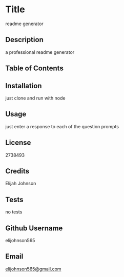 
# Title
readme generator

## Description
a professional readme generator

## Table of Contents


## Installation
just clone and run with node

## Usage
just enter a response to each of the question prompts

## License
2738493

## Credits
Elijah Johnson

## Tests
no tests

## Github Username
elijohnson565

## Email
elijohnson565@gmail.com
    